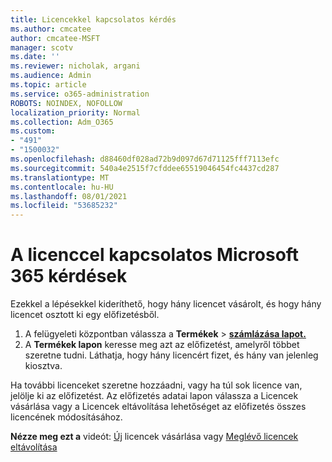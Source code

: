 ```yaml
---
title: Licencekkel kapcsolatos kérdés
ms.author: cmcatee
author: cmcatee-MSFT
manager: scotv
ms.date: ''
ms.reviewer: nicholak, argani
ms.audience: Admin
ms.topic: article
ms.service: o365-administration
ROBOTS: NOINDEX, NOFOLLOW
localization_priority: Normal
ms.collection: Adm_O365
ms.custom:
- "491"
- "1500032"
ms.openlocfilehash: d88460df028ad72b9d097d67d71125fff7113efc
ms.sourcegitcommit: 540a4e2515f7cfddee65519046454fc4437cd287
ms.translationtype: MT
ms.contentlocale: hu-HU
ms.lasthandoff: 08/01/2021
ms.locfileid: "53685232"
---
```

# <a name="questions-about-your-microsoft-365-license"></a>A licenccel kapcsolatos Microsoft 365 kérdések

Ezekkel a lépésekkel kideríthető, hogy hány licencet vásárolt, és hogy hány licencet osztott ki egy előfizetésből.
  
1. A felügyeleti központban válassza a **Termékek** \> **[számlázása lapot.](https://go.microsoft.com/fwlink/p/?linkid=842054)**
2. A **Termékek lapon** keresse meg azt az előfizetést, amelyről többet szeretne tudni. Láthatja, hogy hány licencért fizet, és hány van jelenleg kiosztva.

Ha további licenceket szeretne hozzáadni, vagy ha túl sok licence van, jelölje ki az előfizetést. Az előfizetés adatai lapon  válassza a  Licencek vásárlása vagy a Licencek eltávolítása lehetőséget az előfizetés összes licencének módosításához.

**Nézze meg ezt a** videót: [Új](https://go.microsoft.com/fwlink/p/?linkid=2154857) licencek vásárlása vagy [Meglévő licencek eltávolítása](https://go.microsoft.com/fwlink/p/?linkid=2154938)